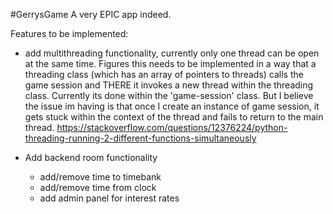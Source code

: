 #GerrysGame
A very EPIC app indeed.

Features to be implemented:
- add multithreading functionality, currently only one thread can be open at the same time. Figures this needs to be implemented in a way that a threading class (which has an array of pointers to threads) calls the game session and THERE it invokes a new thread within the threading class. Currently its done within the 'game-session' class. But I believe the issue im having is that once I create an instance of game session, it gets stuck within the context of the thread and fails to return to the main thread. https://stackoverflow.com/questions/12376224/python-threading-running-2-different-functions-simultaneously

- Add backend room functionality 
	- add/remove time to timebank
	- add/remove time from clock
	- add admin panel for interest rates 
